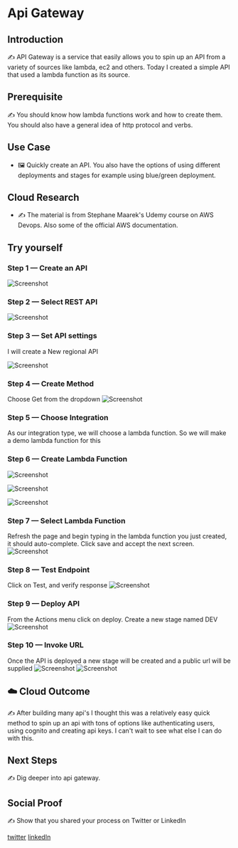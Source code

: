 
# Api Gateway

## Introduction

✍️ API Gateway is a service that easily allows you to spin up an API from a variety of sources like lambda, ec2 and others. Today I created a simple API that used a lambda function as its source. 

## Prerequisite

✍️ You should know how lambda functions work and how to create them. You should also have a general idea of http protocol and verbs.

## Use Case

- 🖼️ Quickly create an API. You also have the options of using different deployments and stages for example using blue/green deployment.

## Cloud Research

- ✍️ The material is from Stephane Maarek's Udemy course on AWS Devops. Also some of the official AWS documentation.

## Try yourself

### Step 1 — Create an API

![Screenshot](step1-create-api.png)

### Step 2 — Select REST API

![Screenshot](step2-rest-api.png)

### Step 3 — Set API settings
I will create a New regional API 

![Screenshot](step4-settings.png)

### Step 4 — Create Method
Choose Get from the dropdown
![Screenshot](step5-create-method.png)

### Step 5 — Choose Integration
As our integration type, we will choose a lambda function. So we will make a demo lambda function for this

### Step 6 — Create Lambda Function

![Screenshot](step7-lambda.png)

![Screenshot](step7a-lambda-settings.png)

![Screenshot](step7b-finished-lambda.png)

### Step 7 — Select Lambda Function
Refresh the page and begin typing in the lambda function you just created, it should auto-complete. Click save and accept the next screen.
![Screenshot](step8-choose-lambda.png)


### Step 8 — Test Endpoint
Click on Test, and verify response
![Screenshot](step9-test-endpoint.png)

### Step 9 — Deploy API
From the Actions menu click on deploy. Create a new stage named DEV
![Screenshot](step9-test-endpoint.png)

### Step 10 — Invoke URL
Once the API is deployed a new stage will be created and a public url will be supplied
![Screenshot](step11-invoke1.png)
![Screenshot](step11a-url-invoke.png)

## ☁️ Cloud Outcome

✍️ After building many api's I thought this was a relatively easy quick method to spin up an api with tons of options like authenticating users, using cognito and creating api keys. I can't wait to see what else I can do with this.

## Next Steps

✍️ Dig deeper into api gateway.

## Social Proof

✍️ Show that you shared your process on Twitter or LinkedIn

[twitter](https://twitter.com/DemianJennings/status/1634633798703886338)
[linkedIn](https://www.linkedin.com/posts/demian-jennings_100daysofcloud-aws-awscloud-activity-7040400116423299073-v4g_?utm_source=share&utm_medium=member_desktop)
